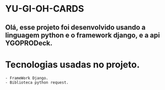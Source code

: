 # YU-GI-OH-CARDS
## Olá, esse projeto foi desenvolvido usando a linguagem python e o framework django, e a api YGOPRODeck.

# Tecnologias usadas no projeto.
    - FrameWork Django.
    - Biblioteca python request.
